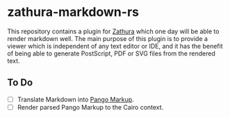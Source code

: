 # zathura-markdown-rs
This repository contains a plugin for [Zathura](https://pwmt.org/projects/zathura) which one day will be able to render markdown well.
The main purpose of this plugin is to provide a viewer which is independent of any text editor or IDE, and it has the benefit of being able to generate PostScript, PDF or SVG files from the rendered text.


## To Do
- [ ] Translate Markdown into [Pango Markup](https://developer.gnome.org/pango/stable/pango-Markup.html).
- [ ] Render parsed Pango Markup to the Cairo context.
